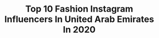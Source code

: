 ---
title: Top 10 Fashion Instagram Influencers In United Arab Emirates In 2020
description: >-
  Find top fashion Instagram influencers in United Arab Emirates in 2020. Most popular hashtags: #artoftheday #floral #staysafe #tiktok.
platform: Instagram
profiles:
  - username: "noorul_aminkhan"
    fullname: >-
      Dubai fashion photographer 🇦🇪
    location: "United Arab Emirates"
    followers: 16065
    engagement: 784
    commentsToLikes: 0.321371
    id: ck134un2py9nr0i1967bo0oc7
    verified: false
    hashtags: "#moscowmodel, #londonmodel, #stayhome, #missearth"
  - username: "madaboutella"
    fullname: >-
      DUBAI LIFESTYLE BLOGGER🏝
    location: "United Arab Emirates"
    followers: 28604
    engagement: 496
    commentsToLikes: 0.154359
    id: ck0w4tfys0bwr0i19i7ag9tri
    verified: false
    hashtags: "#madaboutella, #tbt"
  - username: "sofyabaker"
    fullname: >-
      Sofya Baker
    location: "United Arab Emirates"
    followers: 7419
    engagement: 934
    commentsToLikes: 0.138894
    id: ck5zqt271v8ro0i14daa9rfmt
    verified: false
    hashtags: "#staysafe, #sugarbearhair, #ad"
  - username: "therjacobs"
    fullname: >-
      RHEA JACOBS 🧿
    location: "United Arab Emirates"
    followers: 30040
    engagement: 366
    commentsToLikes: 0.162137
    id: ck0ub2c2odlp20i19ze9b7cxq
    verified: true
    hashtags: "#creative, #comewithme, #sephorafavorites, #createtogether"
  - username: "andaslife"
    fullname: >-
      Anda | Fashion Blogger | Dubai
    location: "United Arab Emirates"
    followers: 23171
    engagement: 473
    commentsToLikes: 0.166679
    id: ck134ukz6y9d90i19h6qa52qi
    verified: false
    hashtags: "#outfitdujour, #kellypink, #ladydior, #ootdinspiration"
  - username: "israashams"
    fullname: >-
      Luna. 🌙
    location: "United Arab Emirates"
    followers: 34068
    engagement: 355
    commentsToLikes: 0.060578
    id: ckaot5io2ugxp0i78alfkj486
    verified: false
    hashtags: "#springtime, #springhassprung, #giveaway, #scrub"
  - username: "mahsaghazanfari20"
    fullname: >-
      Mahsaghazanfari
    location: "United Arab Emirates"
    followers: 147056
    engagement: 300
    commentsToLikes: 0.066894
    id: ck6ug43j00t0c0j7133ha67ck
    verified: false
    hashtags: "#shoes, #lifestyle, #dolgonacoffee, #personalstylist"
  - username: "manalabbasi"
    fullname: >-
      Manal Abbasi | Dubai Based 🇦🇪
    location: "United Arab Emirates"
    followers: 23990
    engagement: 442
    commentsToLikes: 0.413550
    id: ck14hlbe5aw1r0i19oi72cnbm
    verified: false
    hashtags: "#gendaphool, #narsafterglow, #coveid, #respectmychoices"
  - username: "youmi.kh"
    fullname: >-
      Youmi
    location: "United Arab Emirates"
    followers: 490436
    engagement: 272
    commentsToLikes: 0.053046
    id: ck5hlalt0jvjv0i11vghv7e6o
    verified: false
    hashtags: "#dubai, #dessert, #internationalwomensday, #strongertogether"
  - username: "amanda_nawfal_sayde"
    fullname: >-
      Amanda Sayde   اماندا نوفل
    location: "United Arab Emirates"
    followers: 123208
    engagement: 282
    commentsToLikes: 0.039737
    id: ck13ccv25zq520i19n0bs2hq9
    verified: false
    hashtags: "#skinfirming, #luna3, #poweryourbeauty, #beirut"
---
